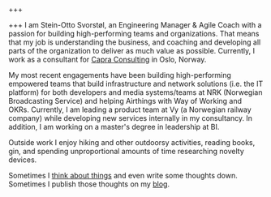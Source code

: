 +++

+++
I am Stein-Otto Svorstøl, an Engineering Manager & Agile Coach with a passion for building high-performing teams and organizations. That means that my job is understanding the business, and coaching and developing all parts of the organization to deliver as much value as possible. Currently, I work as a consultant for [Capra Consulting](https://capraconsulting.no) in Oslo, Norway. 

My most recent engagements have been building high-performing empowered teams that build infrastructure and network solutions (i.e. the IT platform) for both developers and media systems/teams at NRK (Norwegian Broadcasting Service) and helping Airthings with Way of Working and OKRs. Currently, I am leading a product team at Vy (a Norwegian railway company) while developing new services internally in my consultancy. In addition, I am working on a master's degree in leadership at BI.

Outside work I enjoy hiking and other outdoorsy activities, reading books, gin, and spending unproportional amounts of time researching novelty devices.

Sometimes I [think about things](https://www.youtube.com/watch?v=VFZNvj-HfBU) and even write some thoughts down. Sometimes I publish those thoughts on my [blog](/blog).